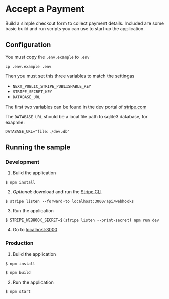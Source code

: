 # Accept a Payment

Build a simple checkout form to collect payment details. Included are some basic
build and run scripts you can use to start up the application.

## Configuration 

You must copy the `.env.example` to `.env`

```console
cp .env.example .env
```

Then you must set this three variables to match the settingas

* `NEXT_PUBLIC_STRIPE_PUBLISHABLE_KEY`
* `STRIPE_SECRET_KEY`
* `DATABASE_URL`

The first two variables can be found in the dev portal of [stripe.com](https://stripe.com)

The `DATABASE_URL` should be a local file path to sqlite3 database, for exapmle: 

```
DATABASE_URL="file:./dev.db"
```

## Running the sample

### Development
1. Build the application
~~~shell
$ npm install
~~~

2. _Optional_: download and run the [Stripe CLI](https://stripe.com/docs/stripe-cli)
~~~shell
$ stripe listen --forward-to localhost:3000/api/webhooks
~~~

3. Run the application
~~~shell
$ STRIPE_WEBHOOK_SECRET=$(stripe listen --print-secret) npm run dev
~~~

4. Go to [localhost:3000](http://localhost:3000)

### Production
1. Build the application
~~~shell
$ npm install

$ npm build
~~~

2. Run the application
~~~shell
$ npm start
~~~